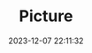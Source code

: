 ---
weight: 1
images:
- /images/edited/46.jpeg
title: Picture
date: 2023-12-07 22:11:32
tags: [luminar neo,work,24-70mm F2.8 DG DN | Art 019,ILCE-7M3,25.1]
---